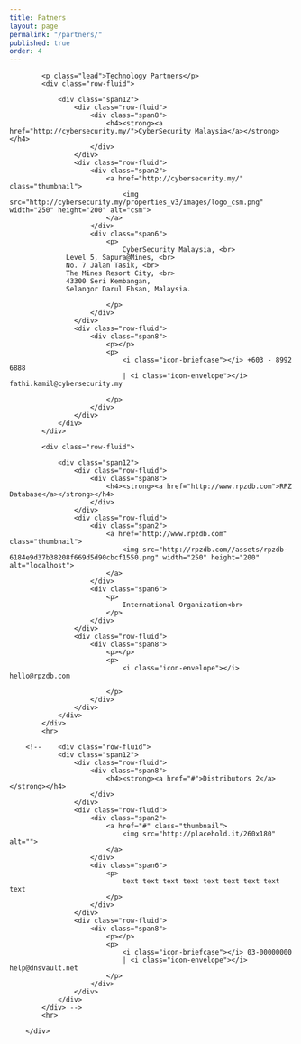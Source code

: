```yaml
---
title: Patners
layout: page
permalink: "/partners/"
published: true
order: 4
---
```


<div class="container">	
			
			<p class="lead">Technology Partners</p>
			<div class="row-fluid">
				
				<div class="span12">
					<div class="row-fluid">
						<div class="span8">
							<h4><strong><a href="http://cybersecurity.my/">CyberSecurity Malaysia</a></strong></h4>
						</div>
					</div>
					<div class="row-fluid">
						<div class="span2">
							<a href="http://cybersecurity.my/" class="thumbnail">
								<img src="http://cybersecurity.my/properties_v3/images/logo_csm.png" width="250" height="200" alt="csm">
							</a>
						</div>
						<div class="span6">
							<p>
								CyberSecurity Malaysia, <br>
                  Level 5, Sapura@Mines, <br>
                  No. 7 Jalan Tasik, <br>
                  The Mines Resort City, <br>
                  43300 Seri Kembangan,
                  Selangor Darul Ehsan, Malaysia.
                   
							</p>							
						</div>
					</div>
					<div class="row-fluid">
						<div class="span8">
							<p></p>
							<p>
								<i class="icon-briefcase"></i> +603 - 8992 6888
								| <i class="icon-envelope"></i> fathi.kamil@cybersecurity.my
								
							</p>
						</div>
					</div>
				</div>
			</div>
			
			<div class="row-fluid">
				
				<div class="span12">
					<div class="row-fluid">
						<div class="span8">
							<h4><strong><a href="http://www.rpzdb.com">RPZ Database</a></strong></h4>
						</div>
					</div>
					<div class="row-fluid">
						<div class="span2">
							<a href="http://www.rpzdb.com" class="thumbnail">
								<img src="http://rpzdb.com//assets/rpzdb-6184e9d37b38208f669d5d90cbcf1550.png" width="250" height="200" alt="localhost">
							</a>
						</div>
						<div class="span6">
							<p>
								International Organization<br>
							</p>							
						</div>
					</div>
					<div class="row-fluid">
						<div class="span8">
							<p></p>
							<p>
								<i class="icon-envelope"></i> hello@rpzdb.com
								
							</p>
						</div>
					</div>
				</div>
			</div>
			<hr>

		<!--	<div class="row-fluid">
				<div class="span12">
					<div class="row-fluid">
						<div class="span8">
							<h4><strong><a href="#">Distributors 2</a></strong></h4>
						</div>
					</div>
					<div class="row-fluid">
						<div class="span2">
							<a href="#" class="thumbnail">
								<img src="http://placehold.it/260x180" alt="">
							</a>
						</div>
						<div class="span6">
							<p>
								text text text text text text text text text 
							</p>							
						</div>
					</div>
					<div class="row-fluid">
						<div class="span8">
							<p></p>
							<p>
								<i class="icon-briefcase"></i> 03-00000000
								| <i class="icon-envelope"></i> help@dnsvault.net
							</p>
						</div>
					</div>
				</div>
			</div> -->
			<hr>

		</div>